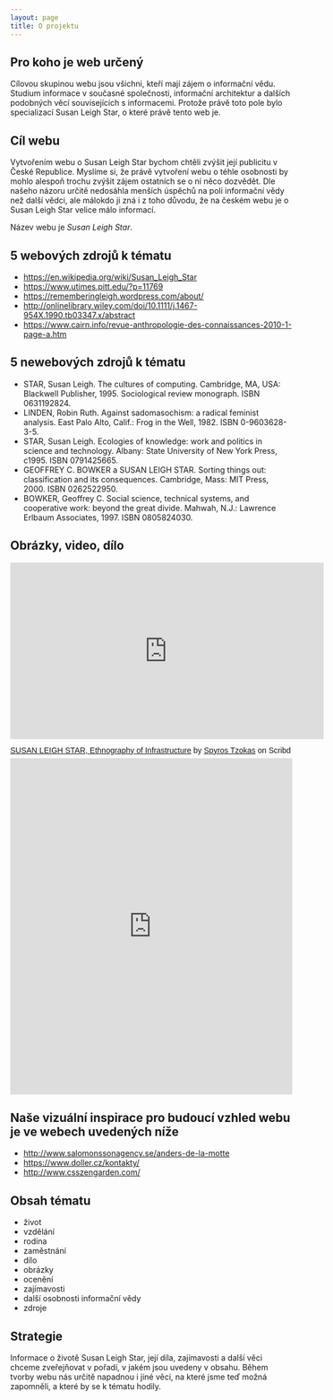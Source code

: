 ```yaml
---
layout: page
title: O projektu
---
```


## Pro koho je web určený
Cílovou skupinou webu jsou všichni, kteří mají zájem o informační vědu. Studium informace v současné společnosti, informační architektur a dalších podobných věcí souvisejících s informacemi. Protože právě toto pole bylo specializací Susan Leigh Star, o které právě tento web je. 

## Cíl webu
Vytvořením webu o Susan Leigh Star bychom chtěli zvýšit její publicitu v České Republice. Myslíme si, že právě vytvoření webu o téhle osobnosti by mohlo alespoň trochu zvýšit zájem ostatních se o ní něco dozvědět. Dle našeho názoru určitě nedosáhla menších úspěchů na poli informační vědy než další vědci, ale málokdo ji zná i z toho důvodu, že na českém webu je o Susan Leigh Star velice málo informací. 

Název webu je *Susan Leigh Star*. 

## 5 webových zdrojů k tématu
- <https://en.wikipedia.org/wiki/Susan_Leigh_Star>
- <https://www.utimes.pitt.edu/?p=11769>
- <https://rememberingleigh.wordpress.com/about/>
- <http://onlinelibrary.wiley.com/doi/10.1111/j.1467-954X.1990.tb03347.x/abstract>
- <https://www.cairn.info/revue-anthropologie-des-connaissances-2010-1-page-a.htm>

## 5 newebových zdrojů k tématu
- STAR, Susan Leigh. The cultures of computing. Cambridge, MA, USA: Blackwell Publisher, 1995. Sociological review monograph. ISBN 0631192824.
- LINDEN, Robin Ruth. Against sadomasochism: a radical feminist analysis. East Palo Alto, Calif.: Frog in the Well, 1982. ISBN 0-9603628-3-5.
- STAR, Susan Leigh. Ecologies of knowledge: work and politics in science and technology. Albany: State University of New York Press, c1995. ISBN 0791425665.
- GEOFFREY C. BOWKER a SUSAN LEIGH STAR. Sorting things out: classification and its consequences. Cambridge, Mass: MIT Press, 2000. ISBN 0262522950.
- BOWKER, Geoffrey C. Social science, technical systems, and cooperative work: beyond the great divide. Mahwah, N.J.: Lawrence Erlbaum Associates, 1997. ISBN 0805824030.

## Obrázky, video, dílo

<a data-pin-do="embedPin" data-pin-lang="cs" href="https://cz.pinterest.com/pin/252060910375296279/"></a>
<script async defer src="//assets.pinterest.com/js/pinit.js"></script>

<iframe width="560" height="315" src="https://www.youtube.com/embed/fL94LVYjhQQ" frameborder="0" allowfullscreen></iframe>

<p  style=" margin: 12px auto 6px auto; font-family: Helvetica,Arial,Sans-serif; font-style: normal; font-variant: normal; font-weight: normal; font-size: 14px; line-height: normal; font-size-adjust: none; font-stretch: normal; -x-system-font: none; display: block;">   <a title="View SUSAN LEIGH STAR, Ethnography of Infrastructure on Scribd" href="https://www.scribd.com/document/183597782/SUSAN-LEIGH-STAR-Ethnography-of-Infrastructure#from_embed"  style="text-decoration: underline;" >SUSAN LEIGH STAR, Ethnography of Infrastructure</a> by <a title="View Spyros Tzokas's profile on Scribd" href="https://www.scribd.com/user/36973116/Spyros-Tzokas#from_embed"  style="text-decoration: underline;" >Spyros Tzokas</a> on Scribd</p><iframe class="scribd_iframe_embed" src="https://www.scribd.com/embeds/183597782/content?start_page=1&view_mode=scroll&access_key=key-vbs9bt9ptth47hnrft4&show_recommendations=true" data-auto-height="false" data-aspect-ratio="0.7729220222793488" scrolling="no" id="doc_68904" width="100%" height="600" frameborder="0"></iframe>

## Naše vizuální inspirace pro budoucí vzhled webu je ve webech uvedených níže

- <http://www.salomonssonagency.se/anders-de-la-motte>
- <https://www.doller.cz/kontakty/>
- <http://www.csszengarden.com/>


## Obsah tématu
- život
- vzdělání
- rodina
- zaměstnání
- dílo
- obrázky
- ocenění
- zajímavosti
- další osobnosti informační vědy
- zdroje

## Strategie
Informace o životě Susan Leigh Star, její díla, zajímavosti a další věci chceme zveřejňovat v pořadí, v jakém jsou uvedeny v obsahu. Během tvorby webu nás určitě napadnou i jiné věci, na které jsme teď možná zapomněli, a které by se k tématu hodily.